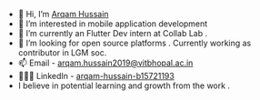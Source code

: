 - 👋 Hi, I’m [Arqam Hussain](linkedin.com/in/arqam-hussain-b15721193)
- 👀 I’m interested in mobile application development
- 🌱 I’m currently an Flutter Dev intern at Collab Lab .
- 💞️ I’m looking for open source platforms . Currently working as contributor in LGM soc.
- 📫 Email - arqam.hussain2019@vitbhopal.ac.in
- 👨🏻‍💻 LinkedIn - [arqam-hussain-b15721193](linkedin.com/in/arqam-hussain-b15721193)
- I believe in potential learning and growth from the work . 

<!---
arq0017/arq0017 is a ✨ special ✨ repository because its `README.md` (this file) appears on your GitHub profile.
You can click the Preview link to take a look at your changes.
--->
